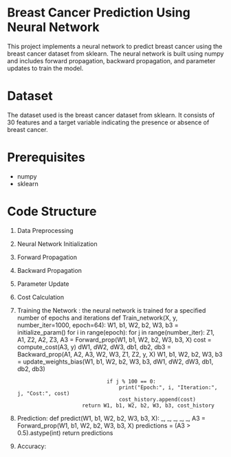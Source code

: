 # Breast Cancer Prediction Using Neural Network
This project implements a neural network to predict breast cancer using the breast cancer dataset from sklearn. The neural network is built using numpy and includes forward propagation, backward propagation, and parameter updates to train the model.

# Dataset
The dataset used is the breast cancer dataset from sklearn. It consists of 30 features and a target variable indicating the presence or absence of breast cancer.

# Prerequisites
- numpy
- sklearn

# Code Structure
1. Data Preprocessing
2. Neural Network Initialization
3. Forward Propagation
4. Backward Propagation
5. Parameter Update
6. Cost Calculation
7. Training the Network : the neural network is trained for a specified number of epochs and iterations
                        def Train_network(X, y, number_iter=1000, epoch=64):
                            W1, b1, W2, b2, W3, b3 = initialize_param()
                            for i in range(epoch):
                                for j in range(number_iter):
                                    Z1, A1, Z2, A2, Z3, A3 = Forward_prop(W1, b1, W2, b2, W3, b3, X)
                                    cost = compute_cost(A3, y)
                                    dW1, dW2, dW3, db1, db2, db3 = Backward_prop(A1, A2, A3, W2, W3, Z1, Z2, y, X)
                                    W1, b1, W2, b2, W3, b3 = update_weights_bias(W1, b1, W2, b2, W3, b3, dW1, dW2, dW3, db1, db2, db3)
                                    
                                    if j % 100 == 0:
                                        print("Epoch:", i, "Iteration:", j, "Cost:", cost)
                                        cost_history.append(cost)
                            return W1, b1, W2, b2, W3, b3, cost_history
8. Prediction:
                           def predict(W1, b1, W2, b2, W3, b3, X):
                            _, _, _, _, _, A3 = Forward_prop(W1, b1, W2, b2, W3, b3, X)
                            predictions = (A3 > 0.5).astype(int)
                            return predictions
9. Accuracy:
